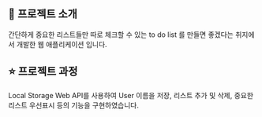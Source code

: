 ## 📍 프로젝트 소개

간단하게 중요한 리스트들만 따로 체크할 수 있는 to do list 를 만들면 좋겠다는 취지에서 개발한 웹 애플리케이션 입니다.

## ⭐ 프로젝트 과정

Local Storage Web API를 사용하여 User 이름을 저장, 리스트 추가 및 삭제, 중요한 리스트 우선표시 등의 기능을 구현하였습니다.
